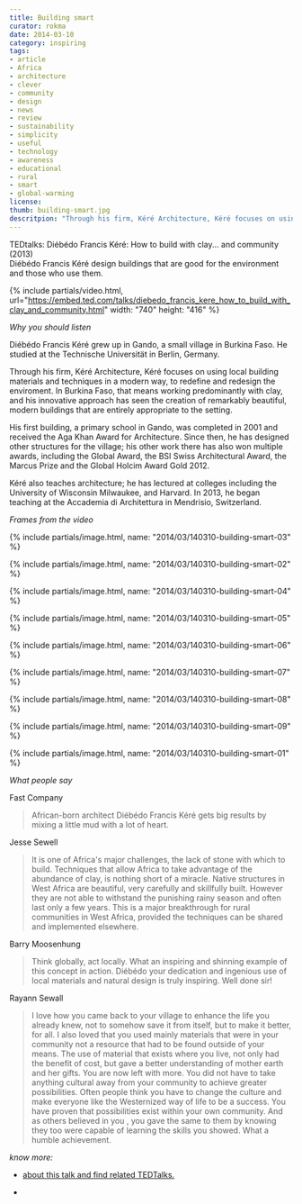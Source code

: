 ```yaml
---
title: Building smart
curator: rokma
date: 2014-03-10
category: inspiring
tags:
- article
- Africa
- architecture
- clever
- community
- design
- news
- review
- sustainability
- simplicity
- useful
- technology
- awareness
- educational
- rural
- smart
- global-warming
license:
thumb: building-smart.jpg
descritpion: "Through his firm, Kéré Architecture, Kéré focuses on using local building materials and techniques in a modern way, to redefine and redesign the enviroment. In Burkina Faso, that means working predominantly with clay, and his innovative approach has seen the creation of remarkably beautiful, modern buildings that are entirely appropriate to the setting."
---
```


TEDtalks: Diébédo Francis Kéré: How to build with clay... and community (2013)  
Diébédo Francis Kéré design buildings that are good for the environment and those who use them.

{% include partials/video.html, url="https://embed.ted.com/talks/diebedo_francis_kere_how_to_build_with_clay_and_community.html" width: "740" height: "416" %}

_Why you should listen_

Diébédo Francis Kéré grew up in Gando, a small village in Burkina Faso. He studied at the Technische Universität in Berlin, Germany.

Through his firm, Kéré Architecture, Kéré focuses on using local building materials and techniques in a modern way, to redefine and redesign the enviroment. In Burkina Faso, that means working predominantly with clay, and his innovative approach has seen the creation of remarkably beautiful, modern buildings that are entirely appropriate to the setting.

His first building, a primary school in Gando, was completed in 2001 and received the Aga Khan Award for Architecture. Since then, he has designed other structures for the village; his other work there has also won multiple awards, including the Global Award, the BSI Swiss Architectural Award, the Marcus Prize and the Global Holcim Award Gold 2012.

Kéré also teaches architecture; he has lectured at colleges including the University of Wisconsin Milwaukee, and Harvard. In 2013, he began teaching at the Accademia di Architettura in Mendrisio, Switzerland.


_Frames from the video_


{% include partials/image.html, name: "2014/03/140310-building-smart-03" %}

{% include partials/image.html, name: "2014/03/140310-building-smart-02" %}

{% include partials/image.html, name: "2014/03/140310-building-smart-04" %}

{% include partials/image.html, name: "2014/03/140310-building-smart-05" %}

{% include partials/image.html, name: "2014/03/140310-building-smart-06" %}

{% include partials/image.html, name: "2014/03/140310-building-smart-07" %}

{% include partials/image.html, name: "2014/03/140310-building-smart-08" %}

{% include partials/image.html, name: "2014/03/140310-building-smart-09" %}

{% include partials/image.html, name: "2014/03/140310-building-smart-01" %}

_What people say_

Fast Company

<blockquote>African-born architect Diébédo Francis Kéré gets big results by mixing a little mud with a lot of heart.</blockquote>

Jesse Sewell

<blockquote>It is one of Africa's major challenges, the lack of stone with which to build. Techniques that allow Africa to take advantage of the abundance of clay, is nothing short of a miracle. Native structures in West Africa are beautiful, very carefully and skillfully built. However they are not able to withstand the punishing rainy season and often last only a few years. This is a major breakthrough for rural communities in West Africa, provided the techniques can be shared and implemented elsewhere. </blockquote>

Barry Moosenhung

<blockquote>Think globally, act locally. What an inspiring and shinning example of this concept in action. Diébédo your dedication and ingenious use of local materials and natural design is truly inspiring. Well done sir! </blockquote>

Rayann Sewall

<blockquote>I love how you came back to your village to enhance the life you already knew, not to somehow save it from itself, but to make it better, for all. I also loved that you used mainly materials that were in your community not a resource that had to be found outside of your means. The use of material that exists where you live, not only had the benefit of cost, but gave a better understanding of mother earth and her gifts. You are now left with more. You did not have to take anything cultural away from your community to achieve greater possibilities. Often people think you have to change the culture and make everyone like the Westernized way of life to be a success. You have proven that possibilities exist within your own community. And as others believed in you , you gave the same to them by knowing they too were capable of learning the skills you showed. What a humble achievement.
</blockquote>



_know more:_

- <a href="http://www.ted.com/talks/diebedo_francis_kere_how_to_build_with_clay_and_community"  >about this talk and find related TEDTalks.</a>

- &nbsp;
